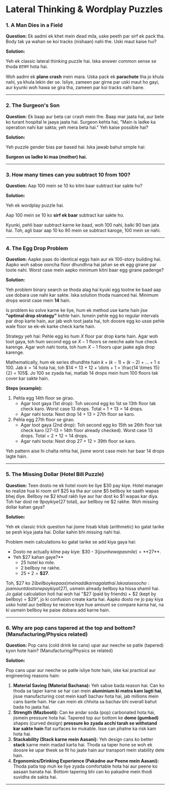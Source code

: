 # Lateral Thinking & Wordplay Puzzles

### 1. A Man Dies in a Field

**Question:** Ek aadmi ek khet mein dead mila, uske peeth par sirf ek pack tha. Body tak ya wahan se koi tracks (nishaan) nahi the. Uski maut kaise hui?

**Solution:**

Yeh ek classic lateral thinking puzzle hai. Iska answer common sense se thoda हटकर hota hai.

Woh aadmi ek **plane crash** mein mara. Uska pack ek **parachute** tha jo khula nahi, ya khula lekin der se. Isliye, zameen par girne par uski maut ho gayi, aur kyunki woh hawa se gira tha, zameen par koi tracks nahi bane.

---

### 2. The Surgeon's Son

**Question:** Ek baap aur beta car crash mein the. Baap mar jaata hai, aur bete ko turant hospital le jaaya jaata hai. Surgeon kehta hai, "Main is ladke ka operation nahi kar sakta; yeh mera beta hai." Yeh kaise possible hai?

**Solution:**

Yeh puzzle gender bias par based hai. Iska jawab bahut simple hai:

**Surgeon us ladke ki maa (mother) hai.**

---

### 3. How many times can you subtract 10 from 100?

**Question:** Aap 100 mein se 10 ko kitni baar subtract kar sakte ho?

**Solution:**

Yeh ek wordplay puzzle hai.

Aap 100 mein se 10 ko **sirf ek baar** subtract kar sakte ho.

Kyunki, pehli baar subtract karne ke baad, woh 100 nahi, balki 90 ban jata hai. Toh, agli baar aap 10 ko 90 mein se subtract karoge, 100 mein se nahi.

---

### 4. The Egg Drop Problem

**Question:** Aapke paas do identical eggs hain aur ek 100-story building hai. Aapko woh sabse ooncha floor dhundhna hai jahan se ek egg girane par toote nahi. Worst case mein aapko minimum kitni baar egg girane padenge?

**Solution:**

Yeh problem binary search se thoda alag hai kyuki egg tootne ke baad aap use dobara use nahi kar sakte. Iska solution thoda nuanced hai. Minimum drops worst case mein **14** hain.

Is problem ko solve karne ke liye, hum ek method use karte hain jise **"optimal drop strategy"** kehte hain. Ismein pehle egg ko regular intervals par drop karte hain, aur jab woh toot jaata hai, toh doosre egg ko usse pehle wale floor se ek-ek karke check karte hain.

Strategy yeh hai:
Pehle egg ko hum $X$ floor par drop karte hain. Agar woh toot gaya, toh hum second egg se $X-1$ floors se neeche aate hue check karenge. Agar woh nahi toota, toh hum $X-1$ floors upar jaake agla drop karenge.

Mathematically, hum ek series dhundhte hain $k + (k-1) + (k-2) + \dots + 1 \ge 100$.
Jab $k=14$ hota hai, toh $14 + 13 + 12 + \dots + 1 = \frac{14 \times 15}{2} = 105$.
Jo 100 se zyada hai, matlab 14 drops mein hum 100 floors tak cover kar sakte hain.

**Steps (example):**

1.  Pehla egg 14th floor se girao.
    * Agar toot gaya (1st drop): Toh second egg ko 1st se 13th floor tak check karo. Worst case 13 drops. Total = 1 + 13 = 14 drops.
    * Agar nahi toota: Next drop 14 + 13 = 27th floor se karo.
2.  Pehla egg 27th floor se girao.
    * Agar toot gaya (2nd drop): Toh second egg ko 15th se 26th floor tak check karo (27-13 = 14th floor already checked). Worst case 13 drops. Total = 2 + 12 = 14 drops.
    * Agar nahi toota: Next drop 27 + 12 = 39th floor se karo.

Yeh pattern aise hi chalta rehta hai, jisme worst case mein har baar 14 drops lagte hain.

---

### 5. The Missing Dollar (Hotel Bill Puzzle)

**Question:** Teen dosto ne ek hotel room ke liye $30 pay kiye. Hotel manager ko realize hua ki room sirf $25 ka tha aur usne $5 bellboy ke saath wapas bhej diye. Bellboy ne $2 khud rakh liye aur har dost ko $1 wapas kar diya. Toh har dost ne $9 pay kiye ($27 total), aur bellboy ne $2 rakhe. Woh missing dollar kahan gaya?

**Solution:**

Yeh ek classic trick question hai jisme hisab kitab (arithmetic) ko galat tarike se pesh kiya jaata hai. Dollar kahin bhi missing nahi hai.

Problem mein calculations ko galat tarike se add kiya gaya hai:

* Dosto ne actually kitne pay kiye: $30 - $3 (jo unhe wapas mile) = **$27**.
* Yeh $27 kahan gaye?**
    * $25$ hotel ko mile.
    * $2$ bellboy ne rakhe.
    * $25 + 2 = \mathbf{\$27}$.

Toh, $27 ko $2 (bellboy ke paas) mein add karna galat hai. Isko aise socho: jo amount dosto ne pay kiya ($27), usmein already bellboy ka hissa shamil hai. Jo galat calculation hoti hai woh hai "$27 (paid by friends) + $2 (kept by bellboy) = $29", jo ki confusion create karta hai. Aapko dosto ne jo pay kiya usko hotel aur bellboy ke receive kiye hue amount se compare karna hai, na ki usmein bellboy ke paise dobara add karne hain.

---

### 6. Why are pop cans tapered at the top and bottom? (Manufacturing/Physics related)

**Question:** Pop cans (cold drink ke cans) upar aur neeche se patle (tapered) kyon hote hain? (Manufacturing/Physics se related)

**Solution:**

Pop cans upar aur neeche se patle isliye hote hain, iske kai practical aur engineering reasons hain:

1.  **Material Saving (Material Bachana):** Yeh sabse bada reason hai. Can ko thoda sa taper karne se har can mein **aluminium ki matra kam lagti hai**, jisse manufacturing cost mein kaafi bachav hota hai, jab millions mein cans bante hain. Har can mein ek chhota sa bachav bhi overall bahut bada ho jaata hai.
2.  **Strength (Mazbooti):** Can ke andar soda (pop) carbonated hota hai, jismein pressure hota hai. Tapered top aur bottom ke **dome (gumbad)** shapes (curved design) **pressure ko zyada acchi tarah se withstand kar sakte hain** flat surfaces ke mukable. Isse can phatne ka risk kam hota hai.
3.  **Stackability (Stack karne mein Aasani):** Yeh design cans ko better **stack** karne mein madad karta hai. Thoda sa taper hone se woh ek doosre ke upar theek se fit ho jaate hain aur transport mein stability dete hain.
4.  **Ergonomics/Drinking Experience (Pakadne aur Peene mein Aasani):** Thoda patla top muh ke liye zyada comfortable hota hai aur peene ko aasaan banata hai. Bottom tapering bhi can ko pakadne mein thodi suvidha de sakta hai.

---
